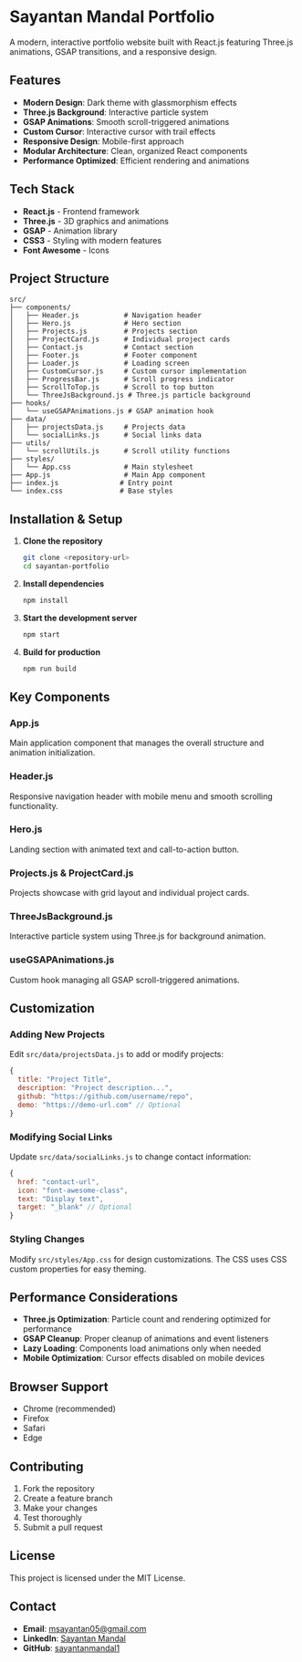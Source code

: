 # Sayantan Mandal Portfolio

A modern, interactive portfolio website built with React.js featuring Three.js animations, GSAP transitions, and a responsive design.

## Features

- **Modern Design**: Dark theme with glassmorphism effects
- **Three.js Background**: Interactive particle system
- **GSAP Animations**: Smooth scroll-triggered animations
- **Custom Cursor**: Interactive cursor with trail effects
- **Responsive Design**: Mobile-first approach
- **Modular Architecture**: Clean, organized React components
- **Performance Optimized**: Efficient rendering and animations

## Tech Stack

- **React.js** - Frontend framework
- **Three.js** - 3D graphics and animations
- **GSAP** - Animation library
- **CSS3** - Styling with modern features
- **Font Awesome** - Icons

## Project Structure

```
src/
├── components/
│   ├── Header.js           # Navigation header
│   ├── Hero.js             # Hero section
│   ├── Projects.js         # Projects section
│   ├── ProjectCard.js      # Individual project cards
│   ├── Contact.js          # Contact section
│   ├── Footer.js           # Footer component
│   ├── Loader.js           # Loading screen
│   ├── CustomCursor.js     # Custom cursor implementation
│   ├── ProgressBar.js      # Scroll progress indicator
│   ├── ScrollToTop.js      # Scroll to top button
│   └── ThreeJsBackground.js # Three.js particle background
├── hooks/
│   └── useGSAPAnimations.js # GSAP animation hook
├── data/
│   ├── projectsData.js     # Projects data
│   └── socialLinks.js      # Social links data
├── utils/
│   └── scrollUtils.js      # Scroll utility functions
├── styles/
│   └── App.css             # Main stylesheet
├── App.js                  # Main App component
├── index.js               # Entry point
└── index.css              # Base styles
```

## Installation & Setup

1. **Clone the repository**
   ```bash
   git clone <repository-url>
   cd sayantan-portfolio
   ```

2. **Install dependencies**
   ```bash
   npm install
   ```

3. **Start the development server**
   ```bash
   npm start
   ```

4. **Build for production**
   ```bash
   npm run build
   ```

## Key Components

### App.js
Main application component that manages the overall structure and animation initialization.

### Header.js
Responsive navigation header with mobile menu and smooth scrolling functionality.

### Hero.js
Landing section with animated text and call-to-action button.

### Projects.js & ProjectCard.js
Projects showcase with grid layout and individual project cards.

### ThreeJsBackground.js
Interactive particle system using Three.js for background animation.

### useGSAPAnimations.js
Custom hook managing all GSAP scroll-triggered animations.

## Customization

### Adding New Projects
Edit `src/data/projectsData.js` to add or modify projects:

```javascript
{
  title: "Project Title",
  description: "Project description...",
  github: "https://github.com/username/repo",
  demo: "https://demo-url.com" // Optional
}
```

### Modifying Social Links
Update `src/data/socialLinks.js` to change contact information:

```javascript
{
  href: "contact-url",
  icon: "font-awesome-class",
  text: "Display text",
  target: "_blank" // Optional
}
```

### Styling Changes
Modify `src/styles/App.css` for design customizations. The CSS uses CSS custom properties for easy theming.

## Performance Considerations

- **Three.js Optimization**: Particle count and rendering optimized for performance
- **GSAP Cleanup**: Proper cleanup of animations and event listeners
- **Lazy Loading**: Components load animations only when needed
- **Mobile Optimization**: Cursor effects disabled on mobile devices

## Browser Support

- Chrome (recommended)
- Firefox
- Safari
- Edge

## Contributing

1. Fork the repository
2. Create a feature branch
3. Make your changes
4. Test thoroughly
5. Submit a pull request

## License

This project is licensed under the MIT License.

## Contact

- **Email**: msayantan05@gmail.com
- **LinkedIn**: [Sayantan Mandal](https://linkedin.com/in/sayantan-mandal-8a14b7202)
- **GitHub**: [sayantanmandal1](https://github.com/sayantanmandal1)